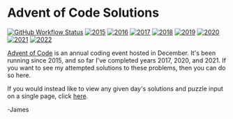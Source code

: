 # Advent of Code Solutions
[![GitHub Workflow Status](https://img.shields.io/github/workflow/status/JamesMCo/Advent-Of-Code/Run%20Tests?style=flat-square)](https://github.com/JamesMCo/Advent-Of-Code/actions/workflows/tests.yml) [![2015](https://img.shields.io/badge/2015-20/25-orange.svg?style=flat-square)](https://mrjamesco.uk/Advent-Of-Code#2015) [![2016](https://img.shields.io/badge/2016-15/25-orange.svg?style=flat-square)](https://mrjamesco.uk/Advent-Of-Code#2016) [![2017](https://img.shields.io/badge/2017-25/25-brightgreen.svg?style=flat-square)](https://mrjamesco.uk/Advent-Of-Code#2017) [![2018](https://img.shields.io/badge/2018-22.5/25-orange.svg?style=flat-square)](https://mrjamesco.uk/Advent-Of-Code#2018) [![2019](https://img.shields.io/badge/2019-13.5/25-orange.svg?style=flat-square)](https://mrjamesco.uk/Advent-Of-Code#2019) [![2020](https://img.shields.io/badge/2020-25/25-brightgreen.svg?style=flat-square)](https://mrjamesco.uk/Advent-Of-Code#2020) [![2021](https://img.shields.io/badge/2021-25/25-brightgreen.svg?style=flat-square)](https://mrjamesco.uk/Advent-Of-Code#2021) [![2022](https://img.shields.io/badge/2022-14/25-orange.svg?style=flat-square)](https://mrjamesco.uk/Advent-Of-Code#2022)

[Advent of Code](http://adventofcode.com) is an annual coding event hosted in December. It's been running since 2015, and so far I've completed years 2017, 2020, and 2021. If you want to see my attempted solutions to these problems, then you can do so here.

If you would instead like to view any given day's solutions and puzzle input on a single page, click [here](https://mrjamesco.uk/Advent-Of-Code).

-James
